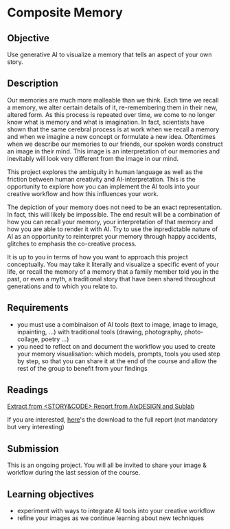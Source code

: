 # Composite Memory

## Objective

Use generative AI to visualize a memory that tells an aspect of your own story.

## Description

Our memories are much more malleable than we think. Each time we recall a memory, we alter certain details of it, re-remembering them in their new, altered form. As this process is repeated over time, we come to no longer know what is memory and what is imagination. In fact, scientists have shown that the same cerebral process is at work when we recall a memory and when we imagine a new concept or formulate a new idea. Oftentimes when we describe our memories to our friends, our spoken words construct an image in their mind. This image is an interpretation of our memories and inevitably will look very different from the image in our mind.

This project explores the ambiguity in human language as well as the friction between human creativity and AI-interpretation. This is the opportunity to explore how you can implement the AI tools into your creative workflow and how this influences your work.

The depiction of your memory does not need to be an exact representation. In fact, this will likely be impossible. The end result will be a combination of how you can recall your memory, your interpretation of that memory and how you are able to render it with AI. Try to use the inpredictable nature of AI as an opportunity to reinterpret your memory through happy accidents, glitches to emphasis the co-creative process.

It is up to you in terms of how you want to approach this project conceptually. You may take it literally and visualize a specific event of your life, or recall the memory of a memory that a family member told you in the past, or even a myth, a traditional story that have been shared throughout generations and to which you relate to.

## Requirements

- you must use a combinaison of AI tools (text to image, image to image, inpainting, ...) with traditional tools (drawing, photography, photo-collage, poetry ...)
- you need to reflect on and document the workflow you used to create your memory visualisation: which models, prompts, tools you used step by step, so that you can share it at the end of the course and allow the rest of the group to benefit from your findings

## Readings

[Extract from <STORY&CODE> Report from AIxDESIGN and Sublab](https://drive.google.com/file/d/15IEUnpPzFovpjQwbFeKWYpcQ5bnZFD_p/view?usp=drive_link)

If you are interested, [here](https://aixdesign.co/blog/ai-animation)'s the download to the full report (not mandatory but very interesting)

## Submission

This is an ongoing project. You will all be invited to share your image & workflow during the last session of the course.

## Learning objectives

- experiment with ways to integrate AI tools into your creative workflow
- refine your images as we continue learning about new techniques
